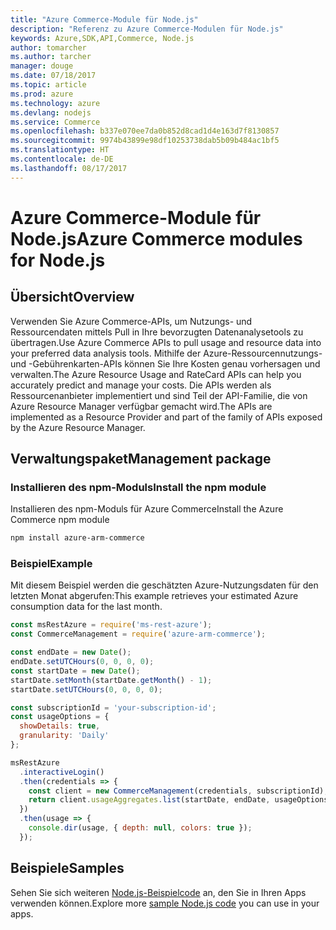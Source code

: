 ```yaml
---
title: "Azure Commerce-Module für Node.js"
description: "Referenz zu Azure Commerce-Modulen für Node.js"
keywords: Azure,SDK,API,Commerce, Node.js
author: tomarcher
ms.author: tarcher
manager: douge
ms.date: 07/18/2017
ms.topic: article
ms.prod: azure
ms.technology: azure
ms.devlang: nodejs
ms.service: Commerce
ms.openlocfilehash: b337e070ee7da0b852d8cad1d4e163d7f8130857
ms.sourcegitcommit: 9974b43899e98df10253738dab5b09b484ac1bf5
ms.translationtype: HT
ms.contentlocale: de-DE
ms.lasthandoff: 08/17/2017
---
```

# <a name="azure-commerce-modules-for-nodejs"></a><span data-ttu-id="0f96b-104">Azure Commerce-Module für Node.js</span><span class="sxs-lookup"><span data-stu-id="0f96b-104">Azure Commerce modules for Node.js</span></span>

## <a name="overview"></a><span data-ttu-id="0f96b-105">Übersicht</span><span class="sxs-lookup"><span data-stu-id="0f96b-105">Overview</span></span>

<span data-ttu-id="0f96b-106">Verwenden Sie Azure Commerce-APIs, um Nutzungs- und Ressourcendaten mittels Pull in Ihre bevorzugten Datenanalysetools zu übertragen.</span><span class="sxs-lookup"><span data-stu-id="0f96b-106">Use Azure Commerce APIs to pull usage and resource data into your preferred data analysis tools.</span></span> <span data-ttu-id="0f96b-107">Mithilfe der Azure-Ressourcennutzungs- und -Gebührenkarten-APIs können Sie Ihre Kosten genau vorhersagen und verwalten.</span><span class="sxs-lookup"><span data-stu-id="0f96b-107">The Azure Resource Usage and RateCard APIs can help you accurately predict and manage your costs.</span></span> <span data-ttu-id="0f96b-108">Die APIs werden als Ressourcenanbieter implementiert und sind Teil der API-Familie, die von Azure Resource Manager verfügbar gemacht wird.</span><span class="sxs-lookup"><span data-stu-id="0f96b-108">The APIs are implemented as a Resource Provider and part of the family of APIs exposed by the Azure Resource Manager.</span></span>

## <a name="management-package"></a><span data-ttu-id="0f96b-109">Verwaltungspaket</span><span class="sxs-lookup"><span data-stu-id="0f96b-109">Management package</span></span>

### <a name="install-the-npm-module"></a><span data-ttu-id="0f96b-110">Installieren des npm-Moduls</span><span class="sxs-lookup"><span data-stu-id="0f96b-110">Install the npm module</span></span>

<span data-ttu-id="0f96b-111">Installieren des npm-Moduls für Azure Commerce</span><span class="sxs-lookup"><span data-stu-id="0f96b-111">Install the Azure Commerce npm module</span></span>

```bash
npm install azure-arm-commerce
```

### <a name="example"></a><span data-ttu-id="0f96b-112">Beispiel</span><span class="sxs-lookup"><span data-stu-id="0f96b-112">Example</span></span>

<span data-ttu-id="0f96b-113">Mit diesem Beispiel werden die geschätzten Azure-Nutzungsdaten für den letzten Monat abgerufen:</span><span class="sxs-lookup"><span data-stu-id="0f96b-113">This example retrieves your estimated Azure consumption data for the last month.</span></span>

```javascript
const msRestAzure = require('ms-rest-azure');
const CommerceManagement = require('azure-arm-commerce');

const endDate = new Date();
endDate.setUTCHours(0, 0, 0, 0);
const startDate = new Date();
startDate.setMonth(startDate.getMonth() - 1);
startDate.setUTCHours(0, 0, 0, 0);

const subscriptionId = 'your-subscription-id';
const usageOptions = {
  showDetails: true,
  granularity: 'Daily'
};

msRestAzure
  .interactiveLogin()
  .then(credentials => {
    const client = new CommerceManagement(credentials, subscriptionId);
    return client.usageAggregates.list(startDate, endDate, usageOptions);
  })
  .then(usage => {
    console.dir(usage, { depth: null, colors: true });
  });
```

## <a name="samples"></a><span data-ttu-id="0f96b-114">Beispiele</span><span class="sxs-lookup"><span data-stu-id="0f96b-114">Samples</span></span>

<span data-ttu-id="0f96b-115">Sehen Sie sich weiteren [Node.js-Beispielcode](https://azure.microsoft.com/resources/samples/?platform=nodejs) an, den Sie in Ihren Apps verwenden können.</span><span class="sxs-lookup"><span data-stu-id="0f96b-115">Explore more [sample Node.js code](https://azure.microsoft.com/resources/samples/?platform=nodejs) you can use in your apps.</span></span>
